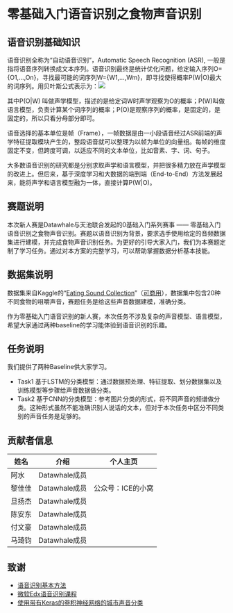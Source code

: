 ﻿# 零基础入门语音识别之食物声音识别

## 语音识别基础知识

语音识别全称为“自动语音识别”，Automatic Speech Recognition (ASR), 一般是指将语音序列转换成文本序列。语音识别最终是统计优化问题，给定输入序列O={O1,...,On}，寻找最可能的词序列W={W1,...,Wm}，即寻找使得概率P(W|O)最大的词序列。用贝叶斯公式表示为：![](https://latex.codecogs.com/gif.latex?\\P(W|O)=\frac{P(O|W)P(W)}{P(O)})

其中P(O|W) 叫做声学模型，描述的是给定词W时声学观察为O的概率；P(W)叫做语言模型，负责计算某个词序列的概率；P(O)是观察序列的概率，是固定的，是固定的，所以只看分母部分即可。

语音选择的基本单位是帧（Frame），一帧数据是由一小段语音经过ASR前端的声学特征提取模块产生的，整段语音就可以整理为以帧为单位的向量组。每帧的维度固定不变，但跨度可调，以适应不同的文本单位，比如音素、字、词、句子。

大多数语音识别的研究都是分别求取声学和语言模型，并把很多精力放在声学模型的改进上。但后来，基于深度学习和大数据的端到端（End-to-End）方法发展起来，能将声学和语言模型融为一体，直接计算P(W|O)。

## 赛题说明
本次新人赛是Datawhale与天池联合发起的0基础入门系列赛事 —— 零基础入门语音识别之食物声音识别。赛题以语音识别为背景，要求选手使用给定的音频数据集进行建模，并完成食物声音识别任务。为更好的引导大家入门，我们为本赛题定制了学习任务。通过对本方案的完整学习，可以帮助掌握数据分析基本技能。

## 数据集说明
数据集来自Kaggle的“[Eating Sound Collection](https://www.kaggle.com/mashijie/eating-sound-collection)”（[可商用](https://opendatacommons.org/licenses/pddl/1-0/)），数据集中包含20种不同食物的咀嚼声音，赛题任务是给这些声音数据建模，准确分类。

作为零基础入门语音识别的新人赛，本次任务不涉及复杂的声音模型、语言模型，希望大家通过两种baseline的学习能体验到语音识别的乐趣。

## 任务说明
我们提供了两种Baseline供大家学习。
- Task1 基于LSTM的分类模型：通过数据预处理、特征提取、划分数据集以及训练模型等步骤给声音数据做分类。
- Task2 基于CNN的分类模型：参考图片分类的形式，将不同声音的频谱做分类。这种形式虽然不能准确识别人说话的文本，但对于本次任务中区分不同类别的声音任务是足够的。

## 贡献者信息
| 姓名                                                         | 介绍                                                         | 个人主页                                                         |
| ------------------------------------------------------------ | ------------------------------------------------------------ | ------------------------------------------------------------ |
| 阿水 |Datawhale成员 |     |
| 黎佳佳 |Datawhale成员 |  公众号：ICE的小窝   |
| 旦扬杰 | Datawhale成员 |       |
| 陈安东 | Datawhale成员 |       |
| 付文豪 | Datawhale成员  |         |
| 马琦钧 |Datawhale成员 |       |

## 致谢
- [语音识别基本方法](https://mp.weixin.qq.com/mp/appmsgalbum?__biz=MzI2MzU4NDI4NA==&action=getalbum&album_id=1472128841614753794&scene=173&from_msgid=2247484000&from_itemidx=1&count=3#wechat_redirect)
- [微软Edx语音识别课程](http://fancyerii.github.io/2019/05/25/dev287x/)
- [使用带有Keras的卷积神经网络的城市声音分类](https://medium.com/gradientcrescent/urban-sound-classification-using-convolutional-neural-networks-with-keras-theory-and-486e92785df4)

